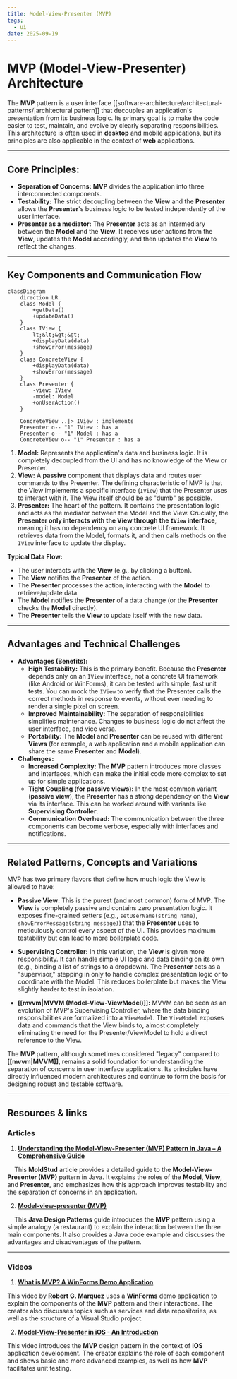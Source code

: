 ```yaml
---
title: Model-View-Presenter (MVP)
tags:
  - ui
date: 2025-09-19
---
```

# MVP (Model-View-Presenter) Architecture

The **MVP** pattern is a user interface [[software-architecture/architectural-patterns/|architectural pattern]] that decouples an application's presentation from its business logic. Its primary goal is to make the code easier to test, maintain, and evolve by clearly separating responsibilities. This architecture is often used in **desktop** and mobile applications, but its principles are also applicable in the context of **web** applications.

---

## Core Principles:

* **Separation of Concerns:** **MVP** divides the application into three interconnected components.
* **Testability:** The strict decoupling between the **View** and the **Presenter** allows the **Presenter**'s business logic to be tested independently of the user interface.
* **Presenter as a mediator:** The **Presenter** acts as an intermediary between the **Model** and the **View**. It receives user actions from the **View**, updates the **Model** accordingly, and then updates the **View** to reflect the changes.

---

## Key Components and Communication Flow

```mermaid
classDiagram
    direction LR
    class Model {
        +getData()
        +updateData()
    }
    class IView {
        lt;&lt;&gt;&gt;
        +displayData(data)
        +showError(message)
    }
    class ConcreteView {
        +displayData(data)
        +showError(message)
    }
    class Presenter {
        -view: IView
        -model: Model
        +onUserAction()
    }

    ConcreteView ..|> IView : implements
    Presenter o-- "1" IView : has a
    Presenter o-- "1" Model : has a
    ConcreteView o-- "1" Presenter : has a
```

1.  **Model:** Represents the application's data and business logic. It is completely decoupled from the UI and has no knowledge of the View or Presenter.
2.  **View:** A **passive** component that displays data and routes user commands to the Presenter. The defining characteristic of MVP is that the View implements a specific interface (`IView`) that the Presenter uses to interact with it. The View itself should be as "dumb" as possible.
3.  **Presenter:** The heart of the pattern. It contains the presentation logic and acts as the mediator between the Model and the View. Crucially, the **Presenter only interacts with the View through the `IView` interface**, meaning it has no dependency on any concrete UI framework. It retrieves data from the Model, formats it, and then calls methods on the `IView` interface to update the display.

**Typical Data Flow:**
* The user interacts with the **View** (e.g., by clicking a button).
* The **View** notifies the **Presenter** of the action.
* The **Presenter** processes the action, interacting with the **Model** to retrieve/update data.
* The **Model** notifies the **Presenter** of a data change (or the **Presenter** checks the **Model** directly).
* The **Presenter** tells the **View** to update itself with the new data.

---

## Advantages and Technical Challenges

* **Advantages (Benefits):**
    * **High Testability:** This is the primary benefit. Because the **Presenter** depends only on an `IView` interface, not a concrete UI framework (like Android or WinForms), it can be tested with simple, fast unit tests. You can mock the `IView` to verify that the Presenter calls the correct methods in response to events, without ever needing to render a single pixel on screen.
    * **Improved Maintainability:** The separation of responsibilities simplifies maintenance. Changes to business logic do not affect the user interface, and vice versa.
    * **Portability:** The **Model** and **Presenter** can be reused with different **Views** (for example, a web application and a mobile application can share the same **Presenter** and **Model**).
* **Challenges:**
    * **Increased Complexity:** The **MVP** pattern introduces more classes and interfaces, which can make the initial code more complex to set up for simple applications.
    * **Tight Coupling (for passive views):** In the most common variant (**passive view**), the **Presenter** has a strong dependency on the **View** via its interface. This can be worked around with variants like **Supervising Controller**.
    * **Communication Overhead:** The communication between the three components can become verbose, especially with interfaces and notifications.

---

## Related Patterns, Concepts and Variations

MVP has two primary flavors that define how much logic the View is allowed to have:

*   **Passive View:** This is the purest (and most common) form of MVP. The **View** is completely passive and contains zero presentation logic. It exposes fine-grained setters (e.g., `setUserName(string name)`, `showErrorMessage(string message)`) that the **Presenter** uses to meticulously control every aspect of the UI. This provides maximum testability but can lead to more boilerplate code.

*   **Supervising Controller:** In this variation, the **View** is given more responsibility. It can handle simple UI logic and data binding on its own (e.g., binding a list of strings to a dropdown). The **Presenter** acts as a "supervisor," stepping in only to handle complex presentation logic or to coordinate with the Model. This reduces boilerplate but makes the View slightly harder to test in isolation.

*   **[[mvvm|MVVM (Model-View-ViewModel)]]:** MVVM can be seen as an evolution of MVP's Supervising Controller, where the data binding responsibilities are formalized into a `ViewModel`. The `ViewModel` exposes data and commands that the View binds to, almost completely eliminating the need for the Presenter/ViewModel to hold a direct reference to the View.

The **MVP** pattern, although sometimes considered "legacy" compared to **[[mvvm|MVVM]]**, remains a solid foundation for understanding the separation of concerns in user interface applications. Its principles have directly influenced modern architectures and continue to form the basis for designing robust and testable software.

---

## **Resources & links**

### **Articles**

1.  **[Understanding the Model-View-Presenter (MVP) Pattern in Java – A Comprehensive Guide](https://moldstud.com/articles/p-understanding-the-model-view-presenter-mvp-pattern-in-java-a-comprehensive-guide)**

    This **MoldStud** article provides a detailed guide to the **Model-View-Presenter (MVP)** pattern in Java. It explains the roles of the **Model**, **View**, and **Presenter**, and emphasizes how this approach improves testability and the separation of concerns in an application.

2.  **[Model-view-presenter (MVP)](https://java-design-patterns.com/patterns/model-view-presenter/)**

    This **Java Design Patterns** guide introduces the **MVP** pattern using a simple analogy (a restaurant) to explain the interaction between the three main components. It also provides a Java code example and discusses the advantages and disadvantages of the pattern.

---

### **Videos**

1.  **[What is MVP? A WinForms Demo Application](https://www.youtube.com/watch?v=XHw4bBLM8Vk)**

This video by **Robert G. Marquez** uses a **WinForms** demo application to explain the components of the **MVP** pattern and their interactions. The creator also discusses topics such as services and data repositories, as well as the structure of a Visual Studio project.

2.  **[Model-View-Presenter in iOS - An Introduction](https://www.youtube.com/watch?v=2Ew_j4GQYF4)**

This video introduces the **MVP** design pattern in the context of **iOS** application development. The creator explains the role of each component and shows basic and more advanced examples, as well as how **MVP** facilitates unit testing.

